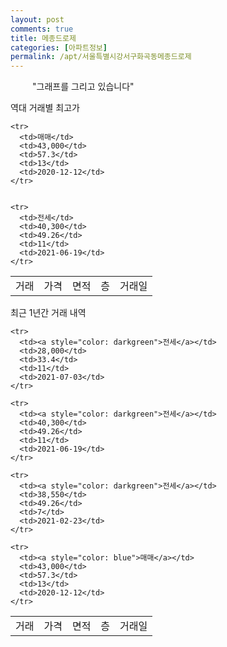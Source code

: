 ```yaml
---
layout: post
comments: true
title: 메종드로제
categories: [아파트정보]
permalink: /apt/서울특별시강서구화곡동메종드로제
---
```


<script type="text/javascript">
  google.charts.load('current', {'packages':['line', 'corechart']});
  google.charts.setOnLoadCallback(drawChart);

  function drawChart() {
    var data = new google.visualization.DataTable();
    data.addColumn('date', '거래일');
    data.addColumn('number', "매매");
    data.addColumn('number', "전세");
    data.addColumn('number', "전매");

    data.addRows([[new Date(Date.parse("2021-07-03")), null, 28000, null], [new Date(Date.parse("2021-06-19")), null, 40300, null], [new Date(Date.parse("2021-02-23")), null, 38550, null], [new Date(Date.parse("2020-12-12")), 43000, null, null]]);

    var options = {
      lineWidth: 0,
      pointsVisible: true,    
      title: '최근 1년간 유형별 실거래가 분포',
      legend: { position: 'bottom' }
    };

    var formatter = new google.visualization.NumberFormat({pattern:'###,###'} );
    formatter.format(data, 1);
    formatter.format(data, 2);
    
    setTimeout(function() {
        var chart = new google.visualization.LineChart(document.getElementById('columnchart_material'));
        chart.draw(data, (options));
        document.getElementById('loading').style.display = 'none';
    }, 1000);


  }
</script>


<div id="loading" style="z-index:20; display: block; margin-left: 35px">"그래프를 그리고 있습니다"</div>
<div id="columnchart_material" style="width: 95%; margin-left: -35px; display: block"></div>

역대 거래별 최고가
<table class="sortable">
    <tr>
      <td>거래</td>
      <td>가격</td>
      <td>면적</td>
      <td>층</td>
      <td>거래일</td>
    </tr>
    
    <tr>
      <td>매매</td>
      <td>43,000</td>
      <td>57.3</td>
      <td>13</td>
      <td>2020-12-12</td>
    </tr>
        
    
    <tr>
      <td>전세</td>
      <td>40,300</td>
      <td>49.26</td>
      <td>11</td>
      <td>2021-06-19</td>
    </tr>
        
    
</table>

최근 1년간 거래 내역

<font size='small'>
<table class="sortable">
    <tr>
      <td>거래</td>
      <td>가격</td>
      <td>면적</td>
      <td>층</td>
      <td>거래일</td>
    </tr>

    <tr>
      <td><a style="color: darkgreen">전세</a></td>
      <td>28,000</td>
      <td>33.4</td>
      <td>11</td>
      <td>2021-07-03</td>
    </tr>
      
    <tr>
      <td><a style="color: darkgreen">전세</a></td>
      <td>40,300</td>
      <td>49.26</td>
      <td>11</td>
      <td>2021-06-19</td>
    </tr>
      
    <tr>
      <td><a style="color: darkgreen">전세</a></td>
      <td>38,550</td>
      <td>49.26</td>
      <td>7</td>
      <td>2021-02-23</td>
    </tr>
      
    <tr>
      <td><a style="color: blue">매매</a></td>
      <td>43,000</td>
      <td>57.3</td>
      <td>13</td>
      <td>2020-12-12</td>
    </tr>
      
</table>
</font>

